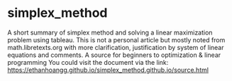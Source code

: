 # simplex_method
A short summary of simplex method and solving a linear maximization problem using tableau.
This is not a personal article but mostly noted from math.libretexts.org with more clarification, justification by system of linear equations and comments.
A source for beginners to optimization & linear programming
You could visit the document via the link: https://ethanhoangg.github.io/simplex_method.github.io/source.html
